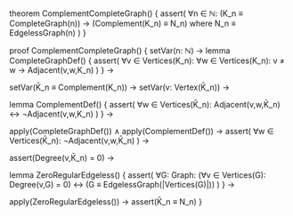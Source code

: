 theorem ComplementCompleteGraph() {
  assert(
    ∀n ∈ ℕ: (K_n ≡ CompleteGraph(n)) → 
    (Complement(K_n) ≡ N_n) where N_n ≡ EdgelessGraph(n)
  )
}

proof ComplementCompleteGraph() {
  setVar(n: ℕ) →
  lemma CompleteGraphDef() {
    assert(
      ∀v ∈ Vertices(K_n): 
      ∀w ∈ Vertices(K_n): 
      v ≠ w → Adjacent(v,w,K_n)
    )
  } →
  
  setVar(K̄_n ≡ Complement(K_n)) →
  setVar(v: Vertex(K̄_n)) →
  
  lemma ComplementDef() {
    assert(
      ∀w ∈ Vertices(K̄_n):
      Adjacent(v,w,K̄_n) ↔ ¬Adjacent(v,w,K_n)
    )
  } →
  
  apply(CompleteGraphDef()) ∧ apply(ComplementDef()) →
  assert(
    ∀w ∈ Vertices(K̄_n):
    ¬Adjacent(v,w,K̄_n)
  ) →
  
  assert(Degree(v,K̄_n) = 0) →
  
  lemma ZeroRegularEdgeless() {
    assert(
      ∀G: Graph:
      (∀v ∈ Vertices(G): Degree(v,G) = 0) ↔ 
      (G ≡ EdgelessGraph(|Vertices(G)|))
    )
  } →
  
  apply(ZeroRegularEdgeless()) →
  assert(K̄_n ≡ N_n)
}